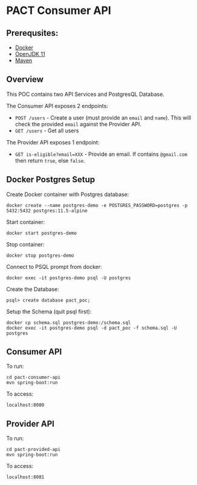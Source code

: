 # PACT Consumer API

## Prerequsites:

* [Docker](https://docs.docker.com/get-docker/)
* [OpenJDK 11](https://jdk.java.net/archive/)
* [Maven](https://maven.apache.org/download.cgi)

## Overview

This POC contains two API Services and PostgresQL Database.

The Consumer API exposes 2 endpoints:
* `POST /users` - Create a user (must provide an `email` and `name`). This will check the provided `email` against the Provider API.
* `GET /users` - Get all users

The Provider API exposes 1 endpoint:
* `GET is-eligible?email=XXX` - Provide an email. If contains `@gmail.com` then return `true`, else `false`.

## Docker Postgres Setup

Create Docker container with Postgres database:

    docker create --name postgres-demo -e POSTGRES_PASSWORD=postgres -p 5432:5432 postgres:11.5-alpine

Start container:

    docker start postgres-demo

Stop container:

    docker stop postgres-demo

Connect to PSQL prompt from docker:

    docker exec -it postgres-demo psql -U postgres

Create the Database:

    psql> create database pact_poc;

Setup the Schema (quit psql first):

    docker cp schema.sql postgres-demo:/schema.sql
    docker exec -it postgres-demo psql -d pact_poc -f schema.sql -U postgres

## Consumer API

To run:

    cd pact-consumer-api
    mvn spring-boot:run

To access:

    localhost:8080

## Provider API

To run:

    cd pact-provided-api
    mvn spring-boot:run

To access:

    localhost:8081

